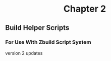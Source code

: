 # <p align="center">Chapter 2</p>
## Build Helper Scripts
### For Use With Zbuild Script System
version 2 updates

